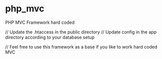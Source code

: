 # php_mvc
PHP MVC Framework hard coded

// Update the .htaccess in the public directory
// Update config in the app directory according to your database setup

// Feel free to use this framework as a base if you like to work hard coded MVC
